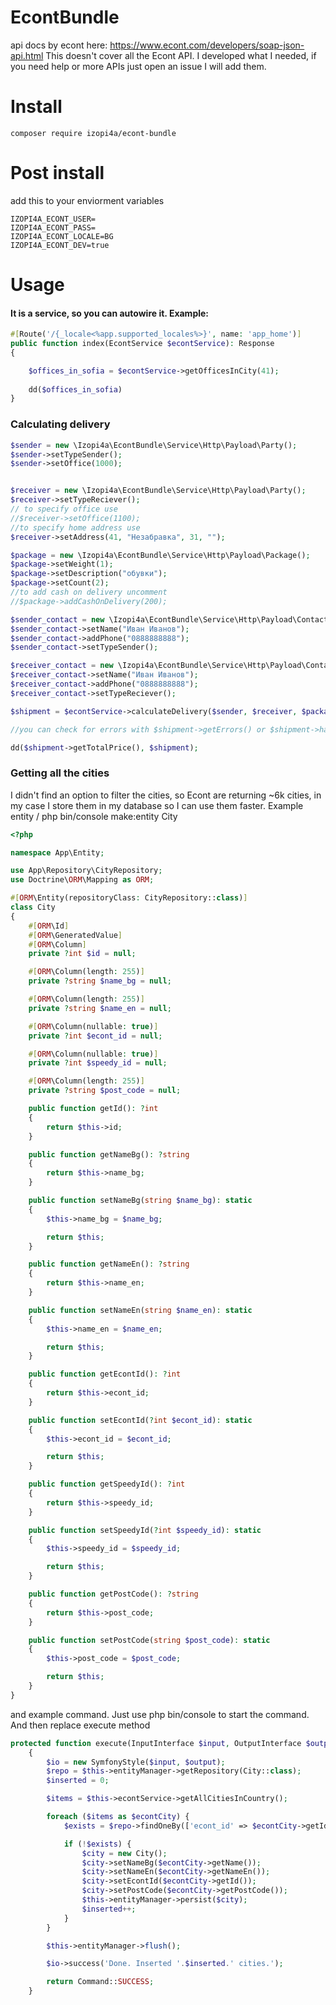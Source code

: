 # EcontBundle

api docs by econt here: https://www.econt.com/developers/soap-json-api.html
This doesn't cover all the Econt API. I developed what I needed, if you need help or more APIs just open an issue I will add them.

# Install
```shell
composer require izopi4a/econt-bundle
```

# Post install
add this to your enviorment variables
```shell
IZOPI4A_ECONT_USER=
IZOPI4A_ECONT_PASS=
IZOPI4A_ECONT_LOCALE=BG
IZOPI4A_ECONT_DEV=true
```

# Usage

#### It is a service, so you can autowire it. Example:

```php
#[Route('/{_locale<%app.supported_locales%>}', name: 'app_home')]
public function index(EcontService $econtService): Response
{

    $offices_in_sofia = $econtService->getOfficesInCity(41);
    
    dd($offices_in_sofia)
}
```

### Calculating delivery

```php
$sender = new \Izopi4a\EcontBundle\Service\Http\Payload\Party();
$sender->setTypeSender();
$sender->setOffice(1000);


$receiver = new \Izopi4a\EcontBundle\Service\Http\Payload\Party();
$receiver->setTypeReciever();
// to specify office use
//$receiver->setOffice(1100);
//to specify home address use
$receiver->setAddress(41, "Незабравка", 31, "");

$package = new \Izopi4a\EcontBundle\Service\Http\Payload\Package();
$package->setWeight(1);
$package->setDescription("обувки");
$package->setCount(2);
//to add cash on delivery uncomment
//$package->addCashOnDelivery(200);

$sender_contact = new \Izopi4a\EcontBundle\Service\Http\Payload\Contact();
$sender_contact->setName("Иван Иванов");
$sender_contact->addPhone("0888888888");
$sender_contact->setTypeSender();

$receiver_contact = new \Izopi4a\EcontBundle\Service\Http\Payload\Contact();
$receiver_contact->setName("Иван Иванов");
$receiver_contact->addPhone("0888888888");
$receiver_contact->setTypeReciever();

$shipment = $econtService->calculateDelivery($sender, $receiver, $package, $sender_contact, $receiver_contact);

//you can check for errors with $shipment->getErrors() or $shipment->hasErrors()

dd($shipment->getTotalPrice(), $shipment);
```

### Getting all the cities
I didn't find an option to filter the cities, so Econt are returning ~6k cities, in my case I store them in my database so I can use them faster.
Example entity / php bin/console make:entity City

```php
<?php

namespace App\Entity;

use App\Repository\CityRepository;
use Doctrine\ORM\Mapping as ORM;

#[ORM\Entity(repositoryClass: CityRepository::class)]
class City
{
    #[ORM\Id]
    #[ORM\GeneratedValue]
    #[ORM\Column]
    private ?int $id = null;

    #[ORM\Column(length: 255)]
    private ?string $name_bg = null;

    #[ORM\Column(length: 255)]
    private ?string $name_en = null;

    #[ORM\Column(nullable: true)]
    private ?int $econt_id = null;

    #[ORM\Column(nullable: true)]
    private ?int $speedy_id = null;

    #[ORM\Column(length: 255)]
    private ?string $post_code = null;

    public function getId(): ?int
    {
        return $this->id;
    }

    public function getNameBg(): ?string
    {
        return $this->name_bg;
    }

    public function setNameBg(string $name_bg): static
    {
        $this->name_bg = $name_bg;

        return $this;
    }

    public function getNameEn(): ?string
    {
        return $this->name_en;
    }

    public function setNameEn(string $name_en): static
    {
        $this->name_en = $name_en;

        return $this;
    }

    public function getEcontId(): ?int
    {
        return $this->econt_id;
    }

    public function setEcontId(?int $econt_id): static
    {
        $this->econt_id = $econt_id;

        return $this;
    }

    public function getSpeedyId(): ?int
    {
        return $this->speedy_id;
    }

    public function setSpeedyId(?int $speedy_id): static
    {
        $this->speedy_id = $speedy_id;

        return $this;
    }

    public function getPostCode(): ?string
    {
        return $this->post_code;
    }

    public function setPostCode(string $post_code): static
    {
        $this->post_code = $post_code;

        return $this;
    }
}

```
and example command. Just use php bin/console to start the command. And then replace execute method

```php
protected function execute(InputInterface $input, OutputInterface $output): int
    {
        $io = new SymfonyStyle($input, $output);
        $repo = $this->entityManager->getRepository(City::class);
        $inserted = 0;

        $items = $this->econtService->getAllCitiesInCountry();

        foreach ($items as $econtCity) {
            $exists = $repo->findOneBy(['econt_id' => $econtCity->getId()]);

            if (!$exists) {
                $city = new City();
                $city->setNameBg($econtCity->getName());
                $city->setNameEn($econtCity->getNameEn());
                $city->setEcontId($econtCity->getId());
                $city->setPostCode($econtCity->getPostCode());
                $this->entityManager->persist($city);
                $inserted++;
            }
        }

        $this->entityManager->flush();

        $io->success('Done. Inserted '.$inserted.' cities.');

        return Command::SUCCESS;
    }
```